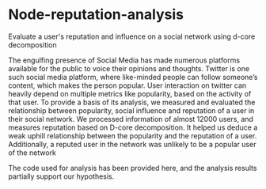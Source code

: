 # Node-reputation-analysis
Evaluate a user's reputation and influence on a social network using d-core decomposition

The engulfing presence of Social Media has made numerous platforms available for the public to voice their opinions and thoughts. Twitter is one such social media platform, where like-minded people can follow someone’s content, which makes the person popular. User interaction on twitter can heavily depend on multiple metrics like popularity, based on the activity of that user. To provide a basis of its analysis, we measured and evaluated the relationship between popularity, social influence and reputation of a user in their social network. We processed information of almost 12000 users, and measures reputation based on D-core decomposition. It helped us deduce a weak uphill relationship between the popularity and the reputation of a user. Additionally, a reputed user in the network was unlikely to be a popular user of the network

The code used for analysis has been provided here, and the analysis results partially support our hypothesis. 
